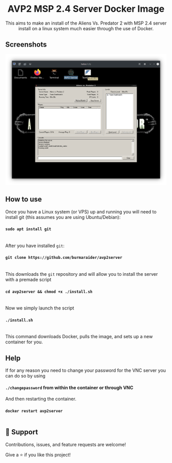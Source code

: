 <h1 align="center"><project-name>AVP2 MSP 2.4 Server Docker Image</h1>

<p align="center"><project-description>This aims to make an install of the Aliens Vs. Predator 2 with MSP 2.4 server install on a linux system much easier through the use of Docker.</p>

## Screenshots

![Home Page](/screenshots/1.png "Home Page")

## How to use

Once you have a Linux system (or VPS) up and running you will need to install git (this assumes you are using Ubuntu/Debian):

#### `sudo apt install git`<br /><br />

After you have installed `git`:

#### `git clone https://github.com/burmaraider/avp2server`<br /><br />

This downloads the `git` repository and will allow you to install the server with a premade script

#### `cd avp2server && chmod +x ./install.sh`<br /><br />

Now we simply launch the script

#### `./install.sh`<br /><br />

This command downloads Docker, pulls the image, and sets up a new container for you.

## Help

If for any reason you need to change your password for the VNC server you can do so by using 

#### `./changepassword` from within the container or through VNC

And then restarting the container.

#### `docker restart avp2server`<br/> <br/>

## 🤝 Support

Contributions, issues, and feature requests are welcome!

Give a ⭐️ if you like this project!
